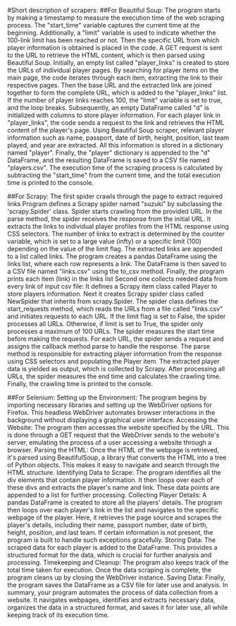 #Short description of scrapers:
##For Beautiful Soup:
The program starts by making a timestamp to measure the execution time of the web scraping process. The "start_time" variable captures the current time at the beginning. Additionally, a "limit" variable is used to indicate whether the 100-link limit has been reached or not. Then the specific URL from which player information is obtained is placed  in the code. A GET request is sent to the URL to retrieve the HTML content, which is then parsed using Beautiful Soup. Initially, an empty list called "player_links" is created to store the URLs of individual player pages. By searching for player items on the main page, the code iterates through each item, extracting the link to their respective pages. Then the base URL and the extracted link are joined together to form the complete URL, which is added to the "player_links" list. If the number of player links reaches 100, the "limit" variable is set to true, and the loop breaks. Subsequently, an empty DataFrame called "d" is initialized with columns to store player information. For each player link in "player_links", the code sends a request to the link and retrieves the HTML content of the player's page. Using Beautiful Soup scraper, relevant player information such as name, passport, date of birth, height, position, last team played, and year are extracted. All this information is stored in a dictionary named "player". Finally, the "player" dictionary is appended to the "d" DataFrame, and the resulting DataFrame is saved to a CSV file named "players.csv". The execution time of the scraping process is calculated by subtracting the "start_time" from the current time, and the total execution time is printed to the console.

##For Scrapy:
The first spider crawls through the page to extract required links
Program defines a Scrapy spider named "suzuki" by subclassing the 'scrapy.Spider' class. Spider starts crawling from the provided URL. In the parse method, the spider receives the response from the initial URL. It extracts the links to individual player profiles from the HTML response using CSS selectors. The number of links to extract is determined by the counter variable, which is set to a large value (infty) or a specific limit (100) depending on the value of the limit flag. The extracted links are appended to a list called links. The program creates a pandas DataFrame using the links list, where each row represents a link. The DataFrame is then saved to a CSV file named "links.csv" using the to_csv method. Finally, the program prints each item (link) in the links list
Second one collects needed data from every link of input csv file:
It defines a Scrapy item class called Player to store players information. Next it creates Scrapy spider class called NewSpider that inherits from scrapy.Spider. The spider class defines the start_requests method, which reads the URLs from a file called "links.csv" and initiates requests to each URL. If the limit flag is set to False, the spider processes all URLs. Otherwise, if limit is set to True, the spider only processes a maximum of 100 URLs. The spider measures the start time before making the requests. For each URL, the spider sends a request and assigns the callback method parse to handle the response. The parse method is responsible for extracting player information from the response using CSS selectors and populating the Player item. The extracted player data is yielded as output, which is collected by Scrapy. After processing all URLs, the spider measures the end time and calculates the crawling time. Finally, the crawling time is printed to the console.

##For Selenium:
Setting up the Environment: The program begins by importing necessary libraries and setting up the WebDriver options for Firefox. This headless WebDriver automates browser interactions in the background without displaying a graphical user interface.
Accessing the Website: The program then accesses the website specified by the URL. This is done through a GET request that the WebDriver sends to the website's server, emulating the process of a user accessing a website through a browser.
Parsing the HTML: Once the HTML of the webpage is retrieved, it's parsed using BeautifulSoup, a library that converts the HTML into a tree of Python objects. This makes it easy to navigate and search through the HTML structure.
Identifying Data to Scrape: The program identifies all the div elements that contain player information. It then loops over each of these divs and extracts the player's name and link. These data points are appended to a list for further processing.
Collecting Player Details: A pandas DataFrame is created to store all the players' details. The program then loops over each player's link in the list and navigates to the specific webpage of the player. Here, it retrieves the page source and scrapes the player's details, including their name, passport number, date of birth, height, position, and last team. If certain information is not present, the program is built to handle such exceptions gracefully.
Storing Data: The scraped data for each player is added to the DataFrame. This provides a structured format for the data, which is crucial for further analysis and processing.
Timekeeping and Cleanup: The program also keeps track of the total time taken for execution. Once the data scraping is complete, the program cleans up by closing the WebDriver instance.
Saving Data: Finally, the program saves the DataFrame as a CSV file for later use and analysis.
In summary, your program automates the process of data collection from a website. It navigates webpages, identifies and extracts necessary data, organizes the data in a structured format, and saves it for later use, all while keeping track of its execution time.
